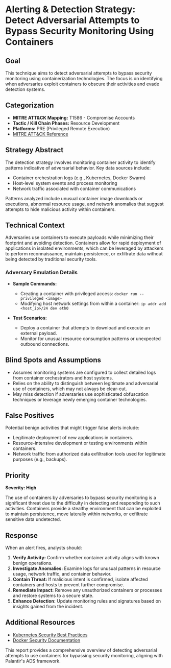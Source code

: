 # Alerting & Detection Strategy: Detect Adversarial Attempts to Bypass Security Monitoring Using Containers

## Goal

This technique aims to detect adversarial attempts to bypass security monitoring using containerization technologies. The focus is on identifying when adversaries exploit containers to obscure their activities and evade detection systems.

## Categorization

- **MITRE ATT&CK Mapping:** T1586 - Compromise Accounts
- **Tactic / Kill Chain Phases:** Resource Development
- **Platforms:** PRE (Privileged Remote Execution)
- [MITRE ATT&CK Reference](https://attack.mitre.org/techniques/T1586)

## Strategy Abstract

The detection strategy involves monitoring container activity to identify patterns indicative of adversarial behavior. Key data sources include:

- Container orchestration logs (e.g., Kubernetes, Docker Swarm)
- Host-level system events and process monitoring
- Network traffic associated with container communications

Patterns analyzed include unusual container image downloads or executions, abnormal resource usage, and network anomalies that suggest attempts to hide malicious activity within containers.

## Technical Context

Adversaries use containers to execute payloads while minimizing their footprint and avoiding detection. Containers allow for rapid deployment of applications in isolated environments, which can be leveraged by attackers to perform reconnaissance, maintain persistence, or exfiltrate data without being detected by traditional security tools.

### Adversary Emulation Details

- **Sample Commands:**
  - Creating a container with privileged access: `docker run --privileged <image>`
  - Modifying host network settings from within a container: `ip addr add <host_ip>/24 dev eth0`

- **Test Scenarios:**
  - Deploy a container that attempts to download and execute an external payload.
  - Monitor for unusual resource consumption patterns or unexpected outbound connections.

## Blind Spots and Assumptions

- Assumes monitoring systems are configured to collect detailed logs from container orchestrators and host systems.
- Relies on the ability to distinguish between legitimate and adversarial use of containers, which may not always be clear-cut.
- May miss detection if adversaries use sophisticated obfuscation techniques or leverage newly emerging container technologies.

## False Positives

Potential benign activities that might trigger false alerts include:

- Legitimate deployment of new applications in containers.
- Resource-intensive development or testing environments within containers.
- Network traffic from authorized data exfiltration tools used for legitimate purposes (e.g., backups).

## Priority

**Severity: High**

The use of containers by adversaries to bypass security monitoring is a significant threat due to the difficulty in detecting and responding to such activities. Containers provide a stealthy environment that can be exploited to maintain persistence, move laterally within networks, or exfiltrate sensitive data undetected.

## Response

When an alert fires, analysts should:

1. **Verify Activity:** Confirm whether container activity aligns with known benign operations.
2. **Investigate Anomalies:** Examine logs for unusual patterns in resource usage, network traffic, and container behavior.
3. **Contain Threat:** If malicious intent is confirmed, isolate affected containers and hosts to prevent further compromise.
4. **Remediate Impact:** Remove any unauthorized containers or processes and restore systems to a secure state.
5. **Enhance Detection:** Update monitoring rules and signatures based on insights gained from the incident.

## Additional Resources

- [Kubernetes Security Best Practices](https://kubernetes.io/docs/concepts/security/)
- [Docker Security Documentation](https://docs.docker.com/engine/security/)

This report provides a comprehensive overview of detecting adversarial attempts to use containers for bypassing security monitoring, aligning with Palantir's ADS framework.